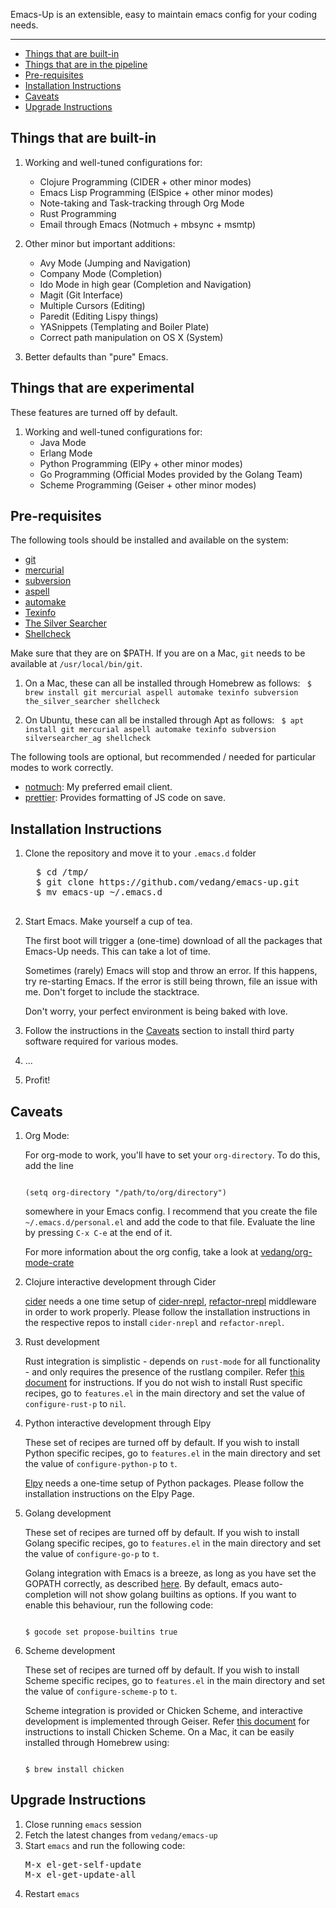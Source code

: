 Emacs-Up is an extensible, easy to maintain emacs config for your coding needs.

***
- [Things that are built-in](#things-that-are-built-in)
- [Things that are in the pipeline](#things-that-are-in-the-pipeline)
- [Pre-requisites](#pre-requisites)
- [Installation Instructions](#installation-instructions)
- [Caveats](#caveats)
- [Upgrade Instructions](#upgrade-instructions)

## Things that are built-in

1. Working and well-tuned configurations for:
   - Clojure Programming (CIDER + other minor modes)
   - Emacs Lisp Programming (ElSpice + other minor modes)
   - Note-taking and Task-tracking through Org Mode
   - Rust Programming
   - Email through Emacs (Notmuch + mbsync + msmtp)

2. Other minor but important additions:
   - Avy Mode (Jumping and Navigation)
   - Company Mode (Completion)
   - Ido Mode in high gear (Completion and Navigation)
   - Magit (Git Interface)
   - Multiple Cursors (Editing)
   - Paredit (Editing Lispy things)
   - YASnippets (Templating and Boiler Plate)
   - Correct path manipulation on OS X (System)

3. Better defaults than "pure" Emacs.

## Things that are experimental

These features are turned off by default.

1. Working and well-tuned configurations for:
   - Java Mode
   - Erlang Mode
   - Python Programming (ElPy + other minor modes)
   - Go Programming (Official Modes provided by the Golang Team)
   - Scheme Programming (Geiser + other minor modes)

## Pre-requisites

The following tools should be installed and available on the system:
- [git](http://git-scm.com/)
- [mercurial](http://mercurial.selenic.com/)
- [subversion](https://subversion.apache.org/)
- [aspell](http://aspell.net/)
- [automake](https://www.gnu.org/software/automake/)
- [Texinfo](https://www.gnu.org/software/texinfo/)
- [The Silver Searcher](https://github.com/ggreer/the_silver_searcher)
- [Shellcheck](https://github.com/koalaman/shellcheck)

Make sure that they are on $PATH. If you are on a Mac, `git` needs to
be available at `/usr/local/bin/git`.

1. On a Mac, these can all be installed through Homebrew as follows:
   <code>
   $ brew install git mercurial aspell automake texinfo subversion the_silver_searcher shellcheck
   </code>

2. On Ubuntu, these can all be installed through Apt as follows:
   <code>
   $ apt install git mercurial aspell automake texinfo subversion silversearcher_ag shellcheck
   </code>

The following tools are optional, but recommended / needed for particular modes to work correctly.
- [notmuch](https://notmuchmail.org/): My preferred email client.
- [prettier](https://github.com/prettier/prettier-emacs): Provides formatting of JS code on save.

## Installation Instructions

1. Clone the repository and move it to your `.emacs.d` folder

     <pre>
     $ cd /tmp/
     $ git clone https://github.com/vedang/emacs-up.git
     $ mv emacs-up ~/.emacs.d
     </pre>

2. Start Emacs. Make yourself a cup of tea.

   The first boot will trigger a (one-time) download of all the
   packages that Emacs-Up needs. This can take a lot of time.

   Sometimes (rarely) Emacs will stop and throw an error. If this
   happens, try re-starting Emacs. If the error is still being thrown,
   file an issue with me. Don't forget to include the stacktrace.

   Don't worry, your perfect environment is being baked with love.

3. Follow the instructions in the [Caveats](#caveats) section to install
   third party software required for various modes.

4. ...

5. Profit!


## Caveats

1. Org Mode:

   For org-mode to work, you'll have to set your `org-directory`. To
   do this, add the line

   <code>
   (setq org-directory "/path/to/org/directory")
   </code>

   somewhere in your Emacs config. I recommend that you create the
   file `~/.emacs.d/personal.el` and add the code to that
   file. Evaluate the line by pressing `C-x C-e` at the end of it.

   For more information about the org config, take a look at
   [vedang/org-mode-crate](https://github.com/vedang/org-mode-crate)

2. Clojure interactive development through Cider

   [cider](https://github.com/clojure-emacs/cider/) needs a one time
   setup of
   [cider-nrepl](https://github.com/clojure-emacs/cider-nrepl/),
   [refactor-nrepl](https://github.com/clojure-emacs/refactor-nrepl/)
   middleware in order to work properly. Please follow the
   installation instructions in the respective repos to install
   `cider-nrepl` and `refactor-nrepl`.

3. Rust development

   Rust integration is simplistic - depends on `rust-mode` for all
   functionality - and only requires the presence of the rustlang
   compiler. Refer [this
   document](https://www.rust-lang.org/learn/get-started) for
   instructions. If you do not wish to install Rust specific recipes,
   go to `features.el` in the main directory and set the value of
   `configure-rust-p` to `nil`.

4. Python interactive development through Elpy

   These set of recipes are turned off by default. If you wish to
   install Python specific recipes, go to `features.el` in the main
   directory and set the value of `configure-python-p` to `t`.

   [Elpy](https://github.com/jorgenschaefer/elpy/) needs a one-time
   setup of Python packages. Please follow the installation
   instructions on the Elpy Page.

5. Golang development

   These set of recipes are turned off by default. If you wish to
   install Golang specific recipes, go to `features.el` in the main
   directory and set the value of `configure-go-p` to `t`.

   Golang integration with Emacs is a breeze, as long as you have set
   the GOPATH correctly, as described
   [here](http://golang.org/doc/code.html). By default, emacs
   auto-completion will not show golang builtins as options. If you
   want to enable this behaviour, run the following code:

   <code>
   $ gocode set propose-builtins true
   </code>

6. Scheme development

   These set of recipes are turned off by default. If you wish to
   install Scheme specific recipes, go to `features.el` in the main
   directory and set the value of `configure-scheme-p` to `t`.

   Scheme integration is provided or Chicken Scheme, and interactive
   development is implemented through Geiser. Refer
   [this document](http://code.call-cc.org/) for instructions to
   install Chicken Scheme. On a Mac, it can be easily installed
   through Homebrew using:

   <code>
   $ brew install chicken
   </code>

## Upgrade Instructions

1. Close running `emacs` session
2. Fetch the latest changes from `vedang/emacs-up`
3. Start `emacs` and run the following code:
   <pre>
   M-x el-get-self-update
   M-x el-get-update-all
   </pre>
4. Restart `emacs`
